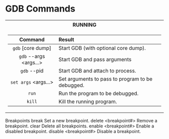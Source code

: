 # GDB Commands

<div>
<table>
<tr><th>RUNNING</th>
<tr><td>

| Command | Result |
| :---: | :--- |
| `gdb` <program> [core dump]           | Start GDB (with optional core dump).                |
| `gdb` --args <program> <args...>      | Start GDB and pass arguments                        |
| `gdb` --pid <pid>                     | Start GDB and attach to process.                    |
| `set args` <args...>                  | Set arguments to pass to program to be debugged.    |
| `run`                                 | Run the program to be debugged.                     |
| `kill`                                | Kill the running program.                           |
</td></tr> </table
</div>




Breakpoints
break <where>
Set a new breakpoint.
delete <breakpoint#>
Remove a breakpoint.
clear
Delete all breakpoints.
enable <breakpoint#>
Enable a disabled breakpoint.
disable <breakpoint#>
Disable a breakpoint.
